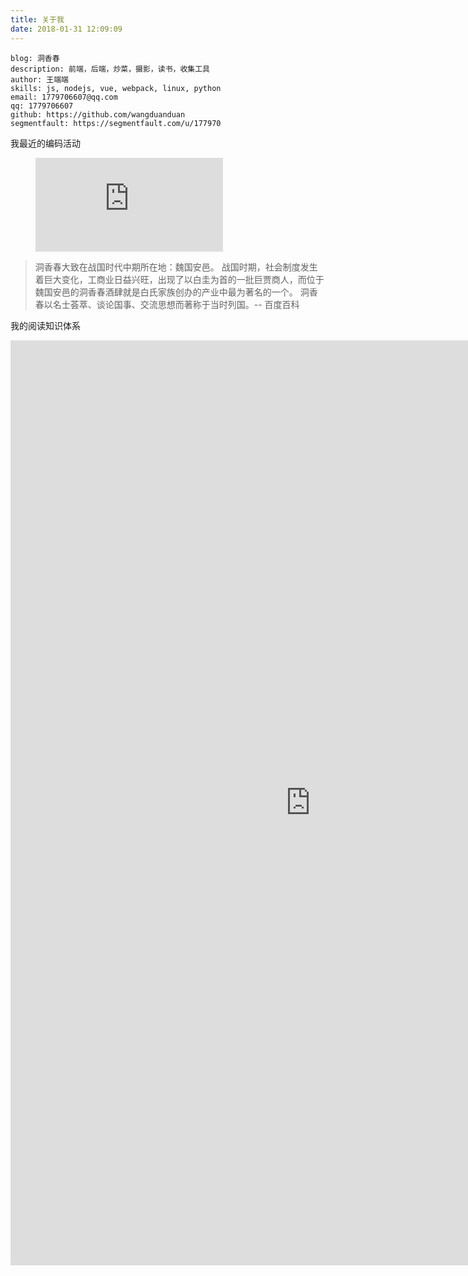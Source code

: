```yaml
---
title: 关于我
date: 2018-01-31 12:09:09
---
```



```
blog: 洞香春
description: 前端，后端，炒菜，摄影，读书，收集工具
author: 王端端
skills: js, nodejs, vue, webpack, linux, python
email: 1779706607@qq.com
qq: 1779706607
github: https://github.com/wangduanduan
segmentfault: https://segmentfault.com/u/177970
```

我最近的编码活动

<figure><embed src="https://wakatime.com/share/@75589404-2792-4ca7-9cf7-d5ef878dd8eb/d561664c-9a2e-40df-b763-c58b6e951b3e.svg"></embed></figure>

> 洞香春大致在战国时代中期所在地：魏国安邑。
战国时期，社会制度发生着巨大变化，工商业日益兴旺，出现了以白圭为首的一批巨贾商人，而位于魏国安邑的洞香春酒肆就是白氏家族创办的产业中最为著名的一个。
洞香春以名士荟萃、谈论国事、交流思想而著称于当时列国。-- 百度百科

我的阅读知识体系

<iframe id="embed_dom" name="embed_dom" frameborder="0" style="display:block;width:960px; height:1480px;" src="https://processon.com/embed/mind/5abaeb35e4b027675e419cec"></iframe>